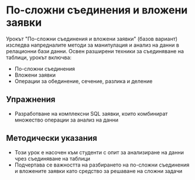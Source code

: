 # По-сложни съединения и вложени заявки

Урокът "По-сложни съединения и вложени заявки" (базов вариант) изследва напредналите методи за манипулация и анализ на данни в релационни бази данни. Освен разширени техники за съединяване на таблици, урокът включва:
  - По-сложни съединения
  - Вложени заявки
  - Операции за обединение, сечение, разлика и деление

## Упражнения
  - Разработване на комплексни SQL заявки, които комбинират множество операции за анализ на данни

## Методически указания
  - Този урок е насочен към студенти с опит за анализиране на данни чрез съединяване на таблици
  - Подчертава се важността на разбирането на по-сложни съединения и вложените заявки като средство за решаване на сложни задачи
